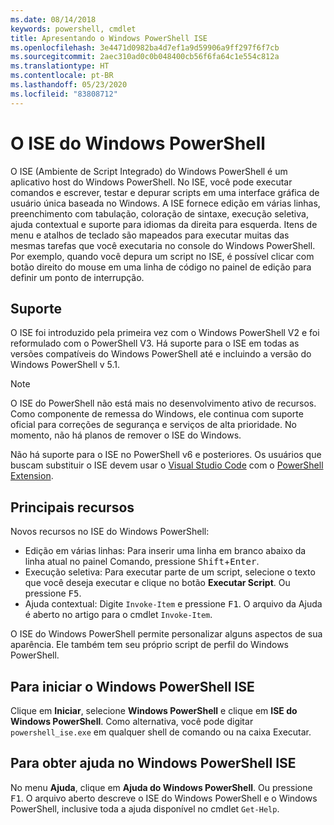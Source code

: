 ```yaml
---
ms.date: 08/14/2018
keywords: powershell, cmdlet
title: Apresentando o Windows PowerShell ISE
ms.openlocfilehash: 3e4471d0982ba4d7ef1a9d59906a9ff297f6f7cb
ms.sourcegitcommit: 2aec310ad0c0b048400cb56f6fa64c1e554c812a
ms.translationtype: HT
ms.contentlocale: pt-BR
ms.lasthandoff: 05/23/2020
ms.locfileid: "83808712"
---
```

# <a name="the-windows-powershell-ise"></a>O ISE do Windows PowerShell

O ISE (Ambiente de Script Integrado) do Windows PowerShell é um aplicativo host do Windows PowerShell. No ISE, você pode executar comandos e escrever, testar e depurar scripts em uma interface gráfica de usuário única baseada no Windows. A ISE fornece edição em várias linhas, preenchimento com tabulação, coloração de sintaxe, execução seletiva, ajuda contextual e suporte para idiomas da direita para esquerda. Itens de menu e atalhos de teclado são mapeados para executar muitas das mesmas tarefas que você executaria no console do Windows PowerShell. Por exemplo, quando você depura um script no ISE, é possível clicar com botão direito do mouse em uma linha de código no painel de edição para definir um ponto de interrupção.

## <a name="support"></a>Suporte

O ISE foi introduzido pela primeira vez com o Windows PowerShell V2 e foi reformulado com o PowerShell V3. Há suporte para o ISE em todas as versões compatíveis do Windows PowerShell até e incluindo a versão do Windows PowerShell v 5.1.

> [!NOTE]
> O ISE do PowerShell não está mais no desenvolvimento ativo de recursos. Como componente de remessa do Windows, ele continua com suporte oficial para correções de segurança e serviços de alta prioridade.
> No momento, não há planos de remover o ISE do Windows.
>
> Não há suporte para o ISE no PowerShell v6 e posteriores. Os usuários que buscam substituir o ISE devem usar o [Visual Studio Code](https://code.visualstudio.com/) com o [PowerShell Extension](https://marketplace.visualstudio.com/items?itemName=ms-vscode.PowerShell).

## <a name="key-features"></a>Principais recursos

Novos recursos no ISE do Windows PowerShell:

- Edição em várias linhas: Para inserir uma linha em branco abaixo da linha atual no painel Comando, pressione <kbd>Shift</kbd>+<kbd>Enter</kbd>.
- Execução seletiva: Para executar parte de um script, selecione o texto que você deseja executar e clique no botão **Executar Script**. Ou pressione <kbd>F5</kbd>.
- Ajuda contextual: Digite `Invoke-Item` e pressione <kbd>F1</kbd>. O arquivo da Ajuda é aberto no artigo para o cmdlet `Invoke-Item`.

O ISE do Windows PowerShell permite personalizar alguns aspectos de sua aparência. Ele também tem seu próprio script de perfil do Windows PowerShell.

## <a name="to-start-the-windows-powershell-ise"></a>Para iniciar o Windows PowerShell ISE

Clique em **Iniciar**, selecione **Windows PowerShell** e clique em **ISE do Windows PowerShell**.
Como alternativa, você pode digitar `powershell_ise.exe` em qualquer shell de comando ou na caixa Executar.

## <a name="to-get-help-in-the-windows-powershell-ise"></a>Para obter ajuda no Windows PowerShell ISE

No menu **Ajuda**, clique em **Ajuda do Windows PowerShell**. Ou pressione <kbd>F1</kbd>. O arquivo aberto descreve o ISE do Windows PowerShell e o Windows PowerShell, inclusive toda a ajuda disponível no cmdlet `Get-Help`.
